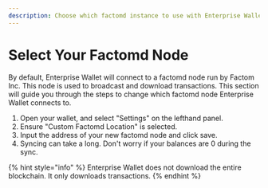 ```yaml
---
description: Choose which factomd instance to use with Enterprise Wallet
---
```


# Select Your Factomd Node

By default, Enterprise Wallet will connect to a factomd node run by Factom Inc. This node is used to broadcast and download transactions. This section will guide you through the steps to change which factomd node Enterprise Wallet connects to.

1. Open your wallet, and select "Settings" on the lefthand panel.
2. Ensure "Custom Factomd Location" is selected.
3. Input the address of your new factomd node and click save.
4. Syncing can take a long. Don't worry if your balances are 0 during the sync.

{% hint style="info" %}
Enterprise Wallet does not download the entire blockchain. It only downloads transactions.
{% endhint %}

